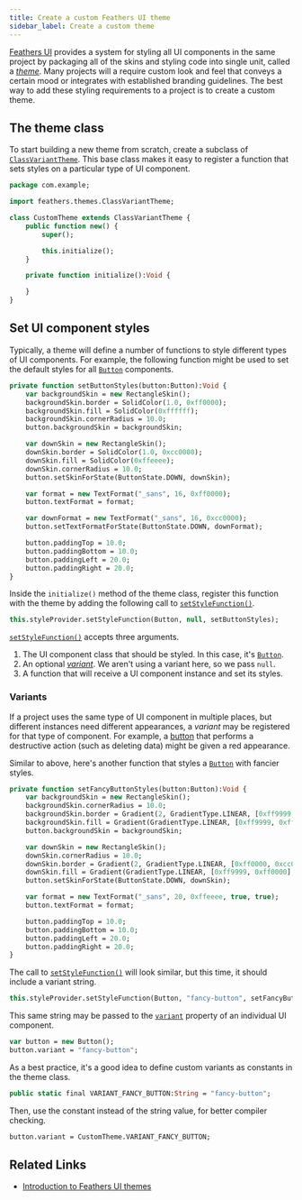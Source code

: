 ```yaml
---
title: Create a custom Feathers UI theme
sidebar_label: Create a custom theme
---
```


[Feathers UI](/) provides a system for styling all UI components in the same project by packaging all of the skins and styling code into single unit, called a [_theme_](./themes.md). Many projects will a require custom look and feel that conveys a certain mood or integrates with established branding guidelines. The best way to add these styling requirements to a project is to create a custom theme.

## The theme class

To start building a new theme from scratch, create a subclass of [`ClassVariantTheme`](https://api.feathersui.com/current/feathers/themes/ClassVariantTheme.html). This base class makes it easy to register a function that sets styles on a particular type of UI component.

```hx
package com.example;

import feathers.themes.ClassVariantTheme;

class CustomTheme extends ClassVariantTheme {
    public function new() {
        super();

        this.initialize();
    }

    private function initialize():Void {

    }
}
```

## Set UI component styles

Typically, a theme will define a number of functions to style different types of UI components. For example, the following function might be used to set the default styles for all [`Button`](./button.md) components.

```hx
private function setButtonStyles(button:Button):Void {
    var backgroundSkin = new RectangleSkin();
    backgroundSkin.border = SolidColor(1.0, 0xff0000);
    backgroundSkin.fill = SolidColor(0xffffff);
    backgroundSkin.cornerRadius = 10.0;
    button.backgroundSkin = backgroundSkin;

    var downSkin = new RectangleSkin();
    downSkin.border = SolidColor(1.0, 0xcc0000);
    downSkin.fill = SolidColor(0xffeeee);
    downSkin.cornerRadius = 10.0;
    button.setSkinForState(ButtonState.DOWN, downSkin);

    var format = new TextFormat("_sans", 16, 0xff0000);
    button.textFormat = format;

    var downFormat = new TextFormat("_sans", 16, 0xcc0000);
    button.setTextFormatForState(ButtonState.DOWN, downFormat);

    button.paddingTop = 10.0;
    button.paddingBottom = 10.0;
    button.paddingLeft = 20.0;
    button.paddingRight = 20.0;
}
```

Inside the `initialize()` method of the theme class, register this function with the theme by adding the following call to [`setStyleFunction()`](https://api.feathersui.com/current/feathers/style/ClassVariantStyleProvider.html#setStyleFunction).

```hx
this.styleProvider.setStyleFunction(Button, null, setButtonStyles);
```

[`setStyleFunction()`](https://api.feathersui.com/current/feathers/style/ClassVariantStyleProvider.html#setStyleFunction) accepts three arguments.

1. The UI component class that should be styled. In this case, it's [`Button`](./button.md).
2. An optional [_variant_](#variants). We aren't using a variant here, so we pass `null`.
3. A function that will receive a UI component instance and set its styles.

### Variants

If a project uses the same type of UI component in multiple places, but different instances need different appearances, a _variant_ may be registered for that type of component. For example, a [button](./button.md) that performs a destructive action (such as deleting data) might be given a red appearance.

Similar to above, here's another function that styles a [`Button`](./button.md) with fancier styles.

```hx
private function setFancyButtonStyles(button:Button):Void {
    var backgroundSkin = new RectangleSkin();
    backgroundSkin.cornerRadius = 10.0;
    backgroundSkin.border = Gradient(2, GradientType.LINEAR, [0xff9999, 0xcc0000], [1.0, 1.0], [0, 255], 90 * Math.PI / 180);
    backgroundSkin.fill = Gradient(GradientType.LINEAR, [0xff9999, 0xff0000], [1.0, 1.0], [0, 255], 90 * Math.PI / 180);
    button.backgroundSkin = backgroundSkin;

    var downSkin = new RectangleSkin();
    downSkin.cornerRadius = 10.0;
    downSkin.border = Gradient(2, GradientType.LINEAR, [0xff0000, 0xcc0000], [1.0, 1.0], [0, 255], 90 * Math.PI / 180);
    downSkin.fill = Gradient(GradientType.LINEAR, [0xff9999, 0xff0000], [1.0, 1.0], [0, 255], 270 * Math.PI / 180);
    button.setSkinForState(ButtonState.DOWN, downSkin);

    var format = new TextFormat("_sans", 20, 0xffeeee, true, true);
    button.textFormat = format;

    button.paddingTop = 10.0;
    button.paddingBottom = 10.0;
    button.paddingLeft = 20.0;
    button.paddingRight = 20.0;
}
```

The call to [`setStyleFunction()`](https://api.feathersui.com/current/feathers/style/ClassVariantStyleProvider.html#setStyleFunction) will look similar, but this time, it should include a variant string.

```hx
this.styleProvider.setStyleFunction(Button, "fancy-button", setFancyButtonStyles);
```

This same string may be passed to the [`variant`](https://api.feathersui.com/current/feathers/core/FeathersControl.html#variant) property of an individual UI component.

```hx
var button = new Button();
button.variant = "fancy-button";
```

As a best practice, it's a good idea to define custom variants as constants in the theme class.

```hx
public static final VARIANT_FANCY_BUTTON:String = "fancy-button";
```

Then, use the constant instead of the string value, for better compiler checking.

```hx
button.variant = CustomTheme.VARIANT_FANCY_BUTTON;
```

## Related Links

- [Introduction to Feathers UI themes](./themes.md)
